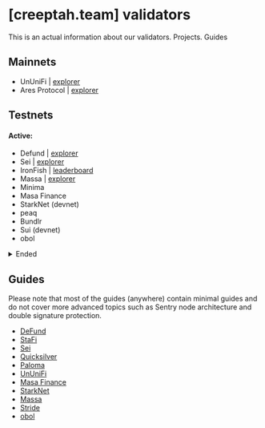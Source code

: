 # [creeptah.team] validators
This is an actual information about our validators. Projects. Guides
## Mainnets
- UnUniFi | [explorer](https://ununifi.io/explorer/validators/ununifivaloper1ydtts8a9r5jr0qmls9cy60p2j9ewvg6mk0rsrd)
- Ares Protocol | [explorer](https://aresscan.aresprotocol.io/odyssey/account/4VRX7U6AGqQjowBNreNcBo82nZAVcEcNntAoXDNZzqgQ2VtZ)

## Testnets

#### Active:

- Defund | [explorer](https://defund.explorers.guru/validator/defundvaloper1k2eyun8cn54q9ry4vyn4k69u0g2j8gsu0ef9kv)
- Sei | [explorer](https://sei.explorers.guru/validator/seivaloper1unhs60sxaq2432p32mq0xk6gmns0cnjeyxkwls)
- IronFish | [leaderboard](https://testnet.ironfish.network/users/43310)
- Massa | [explorer](https://massa.net/testnet/A12Lax9Re3KPvhST24dhNTf2beZavt2asbEWY3D8c7D6k29Y5a6N)
- Minima
- Masa Finance
- StarkNet (devnet)
- peaq
- Bundlr
- Sui (devnet)
- obol
</details>

<details>
<summary>Ended</summary>

- Akash Network
- Stratos
- Quai Network - Bronse Age
- Archway
- Ares Protocol
- Paloma
- Subspace - Gemini1
- Quicksilver - KillerQueen
- StaFi - public testnet №1-3
- Stride - PoolParty

</details>

## Guides

Please note that most of the guides (anywhere) contain minimal guides and do not cover more advanced topics such as Sentry node architecture and double signature protection.
- [DeFund](https://github.com/glukosseth/testnet_guide/blob/main/cosmos/defund/install_node.md)
- [StaFi](https://github.com/glukosseth/testnet_guide/blob/main/cosmos/stafi/install_node.md)
- [Sei](https://github.com/glukosseth/testnet_guide/blob/main/cosmos/sei/install_node.md)
- [Quicksilver](https://github.com/glukosseth/testnet_guide/blob/main/cosmos/quicksilver/install_node.md)
- [Paloma](https://github.com/glukosseth/testnet_guide/blob/main/cosmos/paloma/install_node.md)
- [UnUniFi](https://github.com/glukosseth/testnet_guide/blob/main/cosmos/ununifi/install_node.md)
- [Masa Finance](https://github.com/glukosseth/testnet_guide/blob/main/masa_finance/install_node.md)
- [StarkNet](https://github.com/glukosseth/testnet_guide/blob/main/starknet/install_node.md)
- [Massa](https://github.com/glukosseth/testnet_guide/blob/main/massa/install_node.md)
- [Stride](https://github.com/glukosseth/testnet_guide/blob/main/cosmos/stride/install_node.md)
- [obol](https://github.com/glukosseth/testnet_guide/blob/main/obol/create_enr.md)
